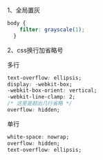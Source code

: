 1、全局置灰

```css
body {
    filter: grayscale(1);
  }
```

2、css换行加省略号

多行

```css
text-overflow: ellipsis;
display: -webkit-box;
-webkit-box-orient: vertical;
-webkit-line-clamp: 2;
/* 这里是超出几行省略 */
overflow: hidden;
```

单行

```css
white-space: nowrap;
overflow: hidden;
text-overflow: ellipsis;
```

